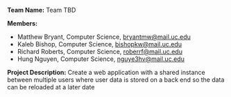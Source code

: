 **Team Name:** Team TBD

**Members:**
- Matthew Bryant, Computer Science, bryantmw@mail.uc.edu
- Kaleb Bishop, Computer Science, bishopkw@mail.uc.edu
- Richard Roberts, Computer Science, roberrf@mail.uc.edu
- Hung Nguyen, Computer Science, nguye3hv@mail.uc.edu

**Project Description:** Create a web application with a shared instance between multiple users where user data is stored on a back end so the data can be reloaded at a later date
